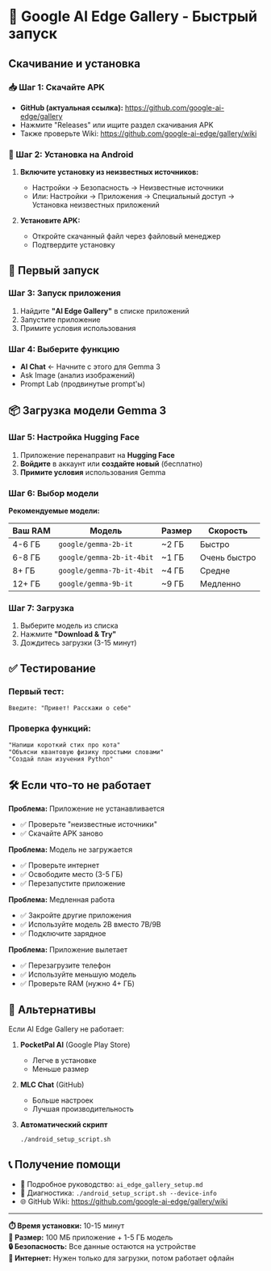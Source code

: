 # 🚀 Google AI Edge Gallery - Быстрый запуск

## Скачивание и установка

### 📥 Шаг 1: Скачайте APK
- **GitHub (актуальная ссылка):** https://github.com/google-ai-edge/gallery
- Нажмите "Releases" или ищите раздел скачивания APK
- Также проверьте Wiki: https://github.com/google-ai-edge/gallery/wiki

### 📱 Шаг 2: Установка на Android
1. **Включите установку из неизвестных источников:**
   - Настройки → Безопасность → Неизвестные источники
   - Или: Настройки → Приложения → Специальный доступ → Установка неизвестных приложений

2. **Установите APK:**
   - Откройте скачанный файл через файловый менеджер
   - Подтвердите установку

## 🎯 Первый запуск

### Шаг 3: Запуск приложения
1. Найдите **"AI Edge Gallery"** в списке приложений
2. Запустите приложение
3. Примите условия использования

### Шаг 4: Выберите функцию
- **AI Chat** ← Начните с этого для Gemma 3
- Ask Image (анализ изображений)
- Prompt Lab (продвинутые prompt'ы)

## 📦 Загрузка модели Gemma 3

### Шаг 5: Настройка Hugging Face
1. Приложение перенаправит на **Hugging Face**
2. **Войдите** в аккаунт или **создайте новый** (бесплатно)
3. **Примите условия** использования Gemma

### Шаг 6: Выбор модели
**Рекомендуемые модели:**

| Ваш RAM | Модель | Размер | Скорость |
|---------|--------|--------|----------|
| 4-6 ГБ | `google/gemma-2b-it` | ~2 ГБ | Быстро |
| 6-8 ГБ | `google/gemma-2b-it-4bit` | ~1 ГБ | Очень быстро |
| 8+ ГБ | `google/gemma-7b-it-4bit` | ~4 ГБ | Средне |
| 12+ ГБ | `google/gemma-9b-it` | ~9 ГБ | Медленно |

### Шаг 7: Загрузка
1. Выберите модель из списка
2. Нажмите **"Download & Try"**
3. Дождитесь загрузки (3-15 минут)

## ✅ Тестирование

### Первый тест:
```
Введите: "Привет! Расскажи о себе"
```

### Проверка функций:
```
"Напиши короткий стих про кота"
"Объясни квантовую физику простыми словами"
"Создай план изучения Python"
```

## 🛠️ Если что-то не работает

**Проблема:** Приложение не устанавливается
- ✅ Проверьте "неизвестные источники"
- ✅ Скачайте APK заново

**Проблема:** Модель не загружается
- ✅ Проверьте интернет
- ✅ Освободите место (3-5 ГБ)
- ✅ Перезапустите приложение

**Проблема:** Медленная работа
- ✅ Закройте другие приложения
- ✅ Используйте модель 2B вместо 7B/9B
- ✅ Подключите зарядное

**Проблема:** Приложение вылетает
- ✅ Перезагрузите телефон
- ✅ Используйте меньшую модель
- ✅ Проверьте RAM (нужно 4+ ГБ)

## 🔧 Альтернативы

Если AI Edge Gallery не работает:

1. **PocketPal AI** (Google Play Store)
   - Легче в установке
   - Меньше размер

2. **MLC Chat** (GitHub)
   - Больше настроек
   - Лучшая производительность

3. **Автоматический скрипт**
   ```bash
   ./android_setup_script.sh
   ```

## 📞 Получение помощи

- 📖 Подробное руководство: `ai_edge_gallery_setup.md`
- 🔧 Диагностика: `./android_setup_script.sh --device-info`
- 🌐 GitHub Wiki: https://github.com/google-ai-edge/gallery/wiki

---

**⏱️ Время установки:** 10-15 минут  
**💾 Размер:** 100 МБ приложение + 1-5 ГБ модель  
**🔒 Безопасность:** Все данные остаются на устройстве  
**📶 Интернет:** Нужен только для загрузки, потом работает офлайн